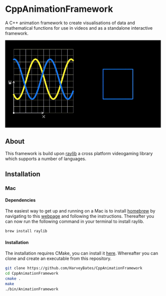 # CppAnimationFramework
A C++ animation framework to create visualisations of data and mathematical functions for use in videos and as a standalone interactive framework. 

![Example](VideoExamples/Example.gif)

## About

This framework is build upon [raylib](https://www.raylib.com/index.html) a cross platform videogaming library which supports a number of languages. 

## Installation

### Mac

#### Dependencies

The easiest way to get up and running on a Mac is to install [homebrew](https://brew.sh/) by navigating to this [webpage](https://brew.sh/) and following the instructions. Thereafter you can now run the following command in your terminal to install raylib.

```bash
brew install raylib
```

#### Installation

The installation requires CMake, you can install it [here](https://cmake.org/install/). Whereafter you can clone and create an executable from this repository.

```bash
git clone https://github.com/HarveyBates/CppAnimationFramework
cd CppAnimationFramework
cmake .
make
./bin/AnimationFramework
```

